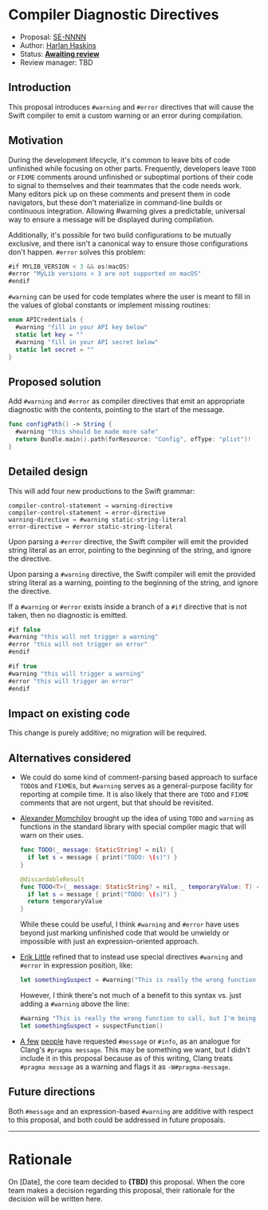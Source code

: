 # Compiler Diagnostic Directives

* Proposal: [SE-NNNN](https://github.com/apple/swift-evolution/blob/master/proposals/NNNN-name.md)
* Author: [Harlan Haskins](https://github.com/harlanhaskins)
* Status: **[Awaiting review](#rationale)**
* Review manager: TBD

## Introduction

This proposal introduces `#warning` and `#error` directives that will cause
the Swift compiler to emit a custom warning or an error during compilation.

## Motivation

During the development lifecycle, it's common to leave bits of code unfinished
while focusing on other parts. Frequently, developers leave `TODO` or `FIXME`
comments around unfinished or suboptimal portions of their code to signal
to themselves and their teammates that the code needs work. Many editors pick
up on these comments and present them in code navigators, but these don't
materialize in command-line builds or continuous integration. Allowing #warning
gives a predictable, universal way to ensure a message will be displayed during
compilation.  

Additionally, it's possible for two build configurations to be mutually
exclusive, and there isn't a canonical way to ensure those configurations
don't happen. `#error` solves this problem:

```swift
#if MYLIB_VERSION < 3 && os(macOS)
#error "MyLib versions < 3 are not supported on macOS"
#endif
```

`#warning` can be used for code templates where the user is meant to fill in
the values of global constants or implement missing routines:

```swift
enum APICredentials {
  #warning "fill in your API key below"
  static let key = ""
  #warning "fill in your API secret below"
  static let secret = ""
}
```

## Proposed solution

Add `#warning` and `#error` as compiler directives that emit an appropriate
diagnostic with the contents, pointing to the start of the message.

```swift
func configPath() -> String {
  #warning "this should be made more safe"
  return Bundle.main().path(forResource: "Config", ofType: "plist")!
}
```

## Detailed design

This will add four new productions to the Swift grammar:

```
compiler-control-statement → warning-directive
compiler-control-statement → error-directive
warning-directive → #warning static-string-literal
error-directive → #error static-string-literal
```

Upon parsing a `#error` directive, the Swift compiler will emit the provided
string literal as an error, pointing to the beginning of the
string, and ignore the directive.

Upon parsing a `#warning` directive, the Swift compiler will emit the provided
string literal as a warning, pointing to the beginning of the
string, and ignore the directive.

If a `#warning` or `#error` exists inside a branch of a `#if` directive that is
not taken, then no diagnostic is emitted.

```swift
#if false
#warning "this will not trigger a warning"
#error "this will not trigger an error"
#endif

#if true
#warning "this will trigger a warning"
#error "this will trigger an error"
#endif
```

## Impact on existing code

This change is purely additive; no migration will be required.

## Alternatives considered

- We could do some kind of comment-parsing based approach to surface
  `TODO`s and `FIXME`s, but `#warning` serves as a general-purpose facility
  for reporting at compile time. It is also likely that there are `TODO` and
  `FIXME` comments that are not urgent, but that should be revisited. 

- [Alexander Momchilov](https://forums.swift.org/t/pitch-warning/2819/41) brought
  up the idea of using `TODO` and `warning` as functions in the standard
  library with special compiler magic that will warn on their uses.

  ```swift
  func TODO(_ message: StaticString? = nil) {
    if let s = message { print("TODO: \(s)") }
  }

  @discardableResult
  func TODO<T>(_ message: StaticString? = nil, _ temporaryValue: T) -> T {
    if let s = message { print("TODO: \(s)") }
    return temporaryValue
  }
  ```
  While these could be useful, I think `#warning` and `#error` have uses beyond
  just marking unfinished code that would be unwieldy or impossible with
  just an expression-oriented approach.

- [Erik Little](https://forums.swift.org/t/pitch-warning/2819/42?) refined that
  to instead use special directives `#warning` and `#error` in expression
  position, like:

  ```swift
  let somethingSuspect = #warning("This is really the wrong function to call, but I'm being lazy", suspectFunction())
  ```
  However, I think there's not much of a benefit to this syntax vs. just
  adding a `#warning` above the line:
  ```swift
  #warning "This is really the wrong function to call, but I'm being lazy"
  let somethingSuspect = suspectFunction()
  ```

- [A few](https://forums.swift.org/t/pitch-warning/2819/39)
  [people](https://forums.swift.org/t/pitch-warning/2819/37) have requested
  `#message` or `#info`, as an analogue for Clang's `#pragma message`. This may
  be something we want, but I didn't include it in this proposal because as of
  this writing, Clang treats `#pragma message` as a warning and flags it
  as `-W#pragma-message`.

## Future directions

Both `#message` and an expression-based `#warning` are additive with respect
to this proposal, and both could be addressed in future proposals.

-------------------------------------------------------------------------------

# Rationale

On [Date], the core team decided to **(TBD)** this proposal.
When the core team makes a decision regarding this proposal,
their rationale for the decision will be written here.
